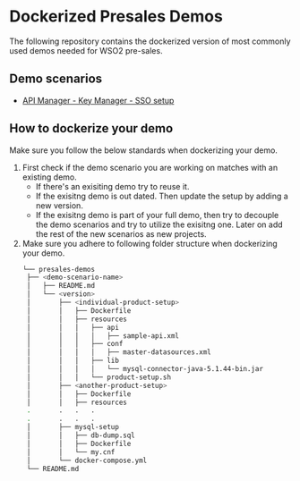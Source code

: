 # Dockerized Presales Demos
The following repository contains the dockerized version of most commonly used demos needed for WSO2 pre-sales. 
## Demo scenarios
* [API Manager - Key Manager - SSO setup](apim-keymanager-sso)

## How to dockerize your demo
Make sure you follow the below standards when dockerizing your demo.
1. First check if the demo scenario you are working on matches with an existing demo.
   * If there's an exisiting demo try to reuse it. 
   * If the exisitng demo is out dated. Then update the setup by adding a new version.
   * If the exisitng demo is part of your full demo, then try to decouple the demo scenarios and try to utilize the exisitng one. Later on add the rest of the new scenarios as new projects. 
2. Make sure you adhere to following folder structure when dockerizing your demo.
   ```bash
   └── presales-demos
    ├── <demo-scenario-name>
    │   ├── README.md
    │   └── <version>
    │       ├── <individual-product-setup>
    │       │   ├── Dockerfile
    │       │   ├── resources
    │       │   │   ├── api
    │       │   │   │   ├── sample-api.xml
    │       │   │   ├── conf
    │       │   │   │   ├── master-datasources.xml
    │       │   │   ├── lib
    │       │   │   │   └── mysql-connector-java-5.1.44-bin.jar
    │       │   │   └── product-setup.sh
    │       ├── <another-product-setup>
    │       │   ├── Dockerfile
    │       │   ├── resources
    .       .   .   .
    .       .   .   .
    │       ├── mysql-setup
    │       │   ├── db-dump.sql
    │       │   ├── Dockerfile
    │       │   └── my.cnf
    │       └── docker-compose.yml
    └── README.md
   ```